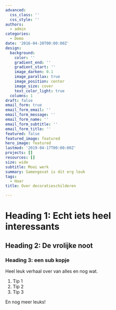 ```yaml
---
advanced:
  css_class: ''
  css_style: ''
authors:
  - admin
categories:
  - Demo
date: '2016-04-20T00:00:00Z'
design:
  background:
    color: ''
    gradient_end: ''
    gradient_start: ''
    image_darken: 0.1
    image_parallax: true
    image_position: center
    image_size: cover
    text_color_light: true
  columns: 1
draft: false
email_form: true
email_form_email: ''
email_form_message: ''
email_form_name: ''
email_form_subtitle: ''
email_form_title: ''
featured: false
featured_image: featured
hero_image: featured
lastmod: '2019-04-17T00:00:00Z'
projects: []
resources: []
size: wide
subtitle: Mooi werk
summary: Samengevat is dit erg leuk
tags:
  - Haar
title: Over decoratieschilderen

---
```


# Heading 1: Echt iets heel interessants


## Heading 2: De vrolijke noot

### Heading 3: een sub kopje

Heel leuk verhaal over van alles en nog wat.

1. Tip 1
2. Tip 2
3. Tip 3


En nog meer leuks!
